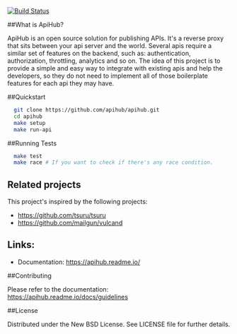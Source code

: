 [![Build Status](https://travis-ci.org/apihub/apihub.png?branch=master)](https://travis-ci.org/apihub/apihub)


##What is ApiHub?

ApiHub is an open source solution for publishing APIs. It's a reverse proxy that sits between your api server and the world.
Several apis require a similar set of features on the backend, such as: authentication, authorization, throttling, analytics and so on. The idea of this project is to provide a simple and easy way to integrate with existing apis and help the developers, so they do not need to implement all of those boilerplate features for each api they may have.

##Quickstart

```bash
  git clone https://github.com/apihub/apihub.git
  cd apihub
  make setup
  make run-api
```

##Running Tests

```bash
  make test
  make race # If you want to check if there's any race condition.
```


## Related projects
This project's inspired by the following projects:

- https://github.com/tsuru/tsuru
- https://github.com/mailgun/vulcand

## Links:

- Documentation: https://apihub.readme.io/

##Contributing

Please refer to the documentation: https://apihub.readme.io/docs/guidelines

##License

Distributed under the New BSD License. See LICENSE file for further details.
